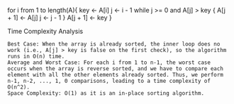 for i from 1 to length(A){
key ← A[i]
j ← i - 1
while j >= 0 and A[j] > key {
A[j + 1] ← A[j]
j ← j - 1
}
A[j + 1] ← key
}

Time Complexity Analysis

    Best Case: When the array is already sorted, the inner loop does no work (i.e., A[j] > key is false on the first check), so the algorithm runs in O(n) time.
    Average and Worst Case: For each i from 1 to n-1, the worst case occurs when the array is reverse sorted, and we have to compare each element with all the other elements already sorted. Thus, we perform n-1, n-2, ..., 1, 0 comparisons, leading to a time complexity of O(n^2).
    Space Complexity: O(1) as it is an in-place sorting algorithm.
